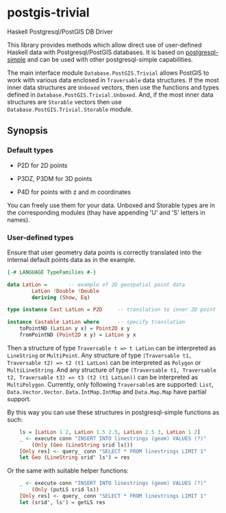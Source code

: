 # postgis-trivial

Haskell Postgresql/PostGIS DB Driver

This library provides methods which allow direct use of user-defined Haskell data with Postgresql/PostGIS databases. It is based on [postgresql-simple](https://hackage.haskell.org/package/postgresql-simple) and can be used with other postgresql-simple capabilities.

The main interface module `Database.PostGIS.Trivial` allows PostGIS to work with various data enclosed in `Traversable` data structures. If the most inner data structures are `Unboxed` vectors, then use the functions and types defined in `Database.PostGIS.Trivial.Unboxed`. And, if the most inner data structures are `Storable` vectors then use `Database.PostGIS.Trivial.Storable` module.

## Synopsis

### Default types

- P2D for 2D points

- P3DZ, P3DM for 3D points

- P4D for points with z and m coordinates

You can freely use them for your data. Unboxed and Storable types are in the corresponding modules (thay have appending 'U' and 'S' letters in names).

### User-defined types

Ensure that user geometry data points is correctly translated into the internal default points data as in the example.

```haskell
{-# LANGUAGE TypeFamilies #-}

data LatLon =       -- example of 2D geospatial point data
        LatLon !Double !Double
        deriving (Show, Eq)

type instance Cast LatLon = P2D     -- translation to inner 2D point

instance Castable LatLon where      -- specify translation
    toPointND (LatLon y x) = Point2D x y
    fromPointND (Point2D x y) = LatLon y x
```

Then a structure of type `Traversable t => t LatLon` can be interpreted as `LineString` or `MultiPoint`. Any structure of type
`(Traversable t1, Traversable t2) => t2 (t1 LatLon)` can be interpreted as `Polygon` or `MultiLineString`. And any structure of type
`(Traversable t1, Traversable t2, Traversable t3) => t3 (t2 (t1 LatLon))` can be interpreted as `MultiPolygon`. Currently, only following `Traversable`s are supported: `List`, `Data.Vector.Vector`. `Data.IntMap.IntMap` and `Data.Map.Map` have partial support.

By this way you can use these structures in postgresql-simple functions as such:

```haskell
    ls = [LatLon 1 2, LatLon 1.5 2.5, LatLon 2.5 3, LatLon 1 2]
    _ <- execute conn "INSERT INTO linestrings (geom) VALUES (?)"
        (Only (Geo (LineString srid ls)))
    [Only res] <- query_ conn "SELECT * FROM linestrings LIMIT 1"
    let Geo (LineString srid' ls') = res
```

Or the same with suitable helper functions:

```haskell
    _ <- execute conn "INSERT INTO linestrings (geom) VALUES (?)"
        (Only (putLS srid ls))
    [Only res] <- query_ conn "SELECT * FROM linestrings LIMIT 1"
    let (srid', ls') = getLS res
```



